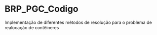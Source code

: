 # BRP_PGC_Codigo
Implementação de diferentes métodos de resolução para o problema de realocação de contêineres
